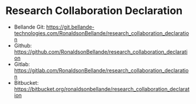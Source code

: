 # Research Collaboration Declaration

- Bellande Git: https://git.bellande-technologies.com/RonaldsonBellande/research_collaboration_declaration
- Github: https://github.com/RonaldsonBellande/research_collaboration_declaration
- Gitlab: https://gitlab.com/RonaldsonBellande/research_collaboration_declaration
- Bitbucket: https://bitbucket.org/ronaldsonbellande/research_collaboration_declaration
